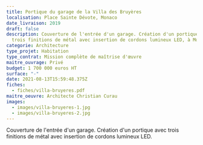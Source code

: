```yaml
---
title: Portique du garage de la Villa des Bruyères
localisation: Place Sainte Dévote, Monaco
date_livraison: 2019
draft: false
description: Couverture de l'entrée d'un garage. Création d'un portique avec
  trois finitions de métal avec insertion de cordons lumineux LED, à Monaco.
categorie: Architecture
type_projet: Habitation
type_contrat: Mission complète de maîtrise d'œuvre
maitre_ouvrage: Privé
budget: 1 700 000 euros HT
surface: "-"
date: 2021-08-13T15:59:48.375Z
fiches:
  - fiches/villa-bruyeres.pdf
maitre_oeuvre: Architecte Christian Curau
images:
  - images/villa-bruyeres-1.jpg
  - images/villa-bruyeres-2.jpg
---
```

Couverture de l'entrée d'un garage. Création d'un portique avec trois finitions de métal avec insertion de cordons lumineux LED.